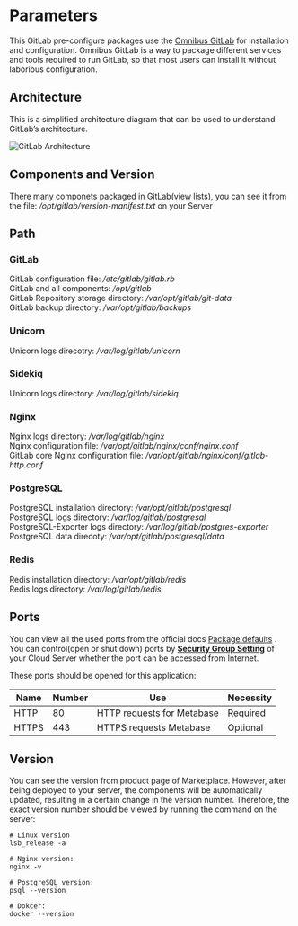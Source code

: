 # Parameters

This GitLab pre-configure packages use the [Omnibus GitLab](https://gitlab.com/gitlab-org/omnibus-gitlab) for installation and configuration. Omnibus GitLab is a way to package different services and tools required to run GitLab, so that most users can install it without laborious configuration.

## Architecture

This is a simplified architecture diagram that can be used to understand GitLab’s architecture.

![GitLab Architecture](https://libs.websoft9.com/Websoft9/DocsPicture/en/gitlab/architecture_simplified.png)

## Components and Version

There many componets packaged in GitLab([view lists](https://docs.gitlab.com/ee/development/architecture.html#component-list)), you can see it from the file: */opt/gitlab/version-manifest.txt* on your Server

## Path

### GitLab

GitLab configuration file: */etc/gitlab/gitlab.rb*    
GitLab and all components: */opt/gitlab*  
GitLab Repository storage directory: */var/opt/gitlab/git-data*  
GitLab backup directory: */var/opt/gitlab/backups*

### Unicorn

Unicorn logs direcotry: */var/log/gitlab/unicorn*  

### Sidekiq

Unicorn logs directory: */var/log/gitlab/sidekiq*

### Nginx

Nginx logs directory: */var/log/gitlab/nginx*  
Nginx configuration file: */var/opt/gitlab/nginx/conf/nginx.conf*  
GitLab core Nginx configuration file:  */var/opt/gitlab/nginx/conf/gitlab-http.conf*

### PostgreSQL

PostgreSQL installation directory: */var/opt/gitlab/postgresql*  
PostgreSQL logs directory: */var/log/gitlab/postgresql*   
PostgreSQL-Exporter logs directory: */var/log/gitlab/postgres-exporter*  
PostgreSQL data direcoty: */var/opt/gitlab/postgresql/data*

### Redis

Redis installation directory: */var/opt/gitlab/redis*  
Redis logs directory: */var/log/gitlab/redis*


## Ports

You can view all the used ports from the official docs [Package defaults](https://docs.gitlab.com/omnibus/package-information/defaults.html) . You can control(open or shut down) ports by **[Security Group Setting](https://support.websoft9.com/docs/faq/zh/tech-instance.html)** of your Cloud Server whether the port can be accessed from Internet.

These ports should be opened for this application:

| Name | Number | Use |  Necessity |
| --- | --- | --- | --- |
| HTTP | 80 | HTTP requests for Metabase | Required |
| HTTPS | 443 | HTTPS requests Metabase | Optional |

## Version

You can see the version from product page of Marketplace. However, after being deployed to your server, the components will be automatically updated, resulting in a certain change in the version number. Therefore, the exact version number should be viewed by running the command on the server:

```shell
# Linux Version
lsb_release -a

# Nginx version:
nginx -v

# PostgreSQL version:
psql --version

# Dokcer:
docker --version
```